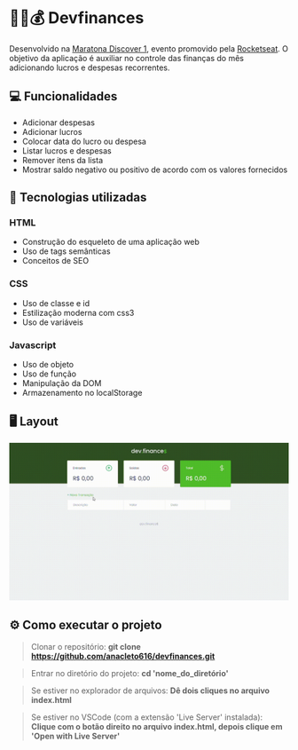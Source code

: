 # 👨‍💻💰 Devfinances

Desenvolvido na [Maratona Discover 1](https://maratonadiscover.rocketseat.com.br/), evento promovido pela [Rocketseat](https://rocketseat.com.br/).
O objetivo da aplicação é auxiliar no controle das finanças do mês adicionando lucros e despesas recorrentes.

## 💻 Funcionalidades

- Adicionar despesas
- Adicionar lucros
- Colocar data do lucro ou despesa
- Listar lucros e despesas
- Remover itens da lista
- Mostrar saldo negativo ou positivo de acordo com os valores fornecidos

## 🚀 Tecnologias utilizadas

### HTML

- Construção do esqueleto de uma aplicação web
- Uso de tags semânticas
- Conceitos de SEO

### CSS

- Uso de classe e id
- Estilização moderna com css3
- Uso de variáveis

### Javascript

- Uso de objeto
- Uso de função
- Manipulação da DOM
- Armazenamento no localStorage

## 🖥️ Layout

![](/assets/dev.finances.gif)

## ⚙️ Como executar o projeto

> Clonar o repositório:
> **git clone https://github.com/anacleto616/devfinances.git**

> Entrar no diretório do projeto:
> **cd 'nome_do_diretório'**

> Se estiver no explorador de arquivos:
> **Dê dois cliques no arquivo index.html**

> Se estiver no VSCode (com a extensão 'Live Server' instalada):
> **Clique com o botão direito no arquivo index.html, depois clique em 'Open with Live Server'**
